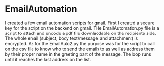 # EmailAutomation
I created a few email automation scripts for gmail. First I created a secure key for the script on the backend on gmail. THe EmailAutomation.py file is a script to attach and encode a pdf file downlaodable on the recipients side. The whole email (subject, body text/message, and attachment) is encrypted.
As for the EmailAuto2.py the purpose was for the script to call on the csv file to know who to send the emails to as well as address them by their proper name in the greeting part of the message. The loop runs until it reaches the last address on the list. 
